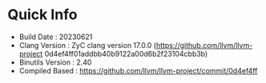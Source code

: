 # Quick Info
* Build Date : 20230621
* Clang Version : ZyC clang version 17.0.0 (https://github.com/llvm/llvm-project 0d4ef4ff01addbb40b9122a00d6b2f23104cbb3b)
* Binutils Version : 2.40
* Compiled Based : https://github.com/llvm/llvm-project/commit/0d4ef4ff

